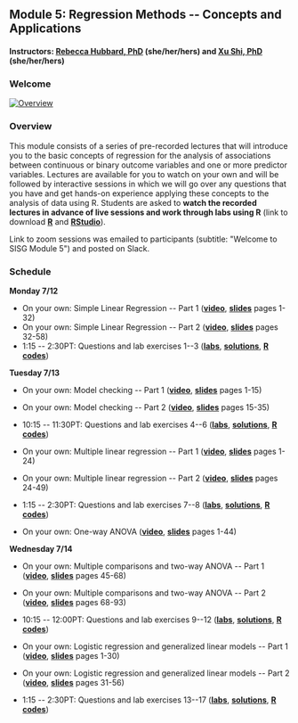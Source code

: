 ## Module 5: Regression Methods -- Concepts and Applications 
#### Instructors: [Rebecca Hubbard, PhD](https://www.med.upenn.edu/ehr-stats) (she/her/hers) and [Xu Shi, PhD](https://www.xuritashi.com) (she/her/hers)

### Welcome
[![Overview](https://i.ytimg.com/vi/TLyE1vfrfIY/mqdefault.jpg)](https://www.youtube.com/embed/TLyE1vfrfIY)

### Overview
This module consists of a series of pre-recorded lectures that will introduce you to the basic concepts of regression for the analysis of associations between continuous or binary outcome variables and one or more predictor variables. Lectures are available for you to watch on your own and will be followed by interactive sessions in which we will go over any questions that you have and get hands-on experience applying these concepts to the analysis of data using R. Students are asked to **watch the recorded lectures in advance of live sessions and work through labs using R** (link to download **[R](https://cran.r-project.org/)** and **[RStudio](https://rstudio.com/products/rstudio/download/#download)**).

Link to zoom sessions was emailed to participants (subtitle: "Welcome to SISG Module 5") and posted on Slack. 

### Schedule

**Monday 7/12**

* On your own: Simple Linear Regression -- Part 1 (**[video](https://www.youtube.com/embed/wEK9nDqf5lE)**, **[slides](/slides/1_SimpleLinearRegression.pdf)** pages 1-32)
* On your own: Simple Linear Regression -- Part 2 (**[video](https://www.youtube.com/embed/yrJLAc3JwNo)**, **[slides](/slides/1_SimpleLinearRegression.pdf)** pages 32-58)
* 1:15 -- 2:30PT: Questions and lab exercises 1--3  (**[labs](/slides/2021_SISG_5_Labs.pdf)**, **[solutions](/slides/2021_SISG_5_Labs_Solutions.pdf)**, **[R codes](/slides/2021_SISG_5_Labs_Code.R)**)

**Tuesday 7/13**

* On your own: Model checking -- Part 1 (**[video](https://www.youtube.com/embed/xFq7ie630gw)**, **[slides](/slides/2_ModelChecking.pdf)** pages 1-15)
* On your own: Model checking -- Part 2 (**[video](https://www.youtube.com/embed/y5PDdHrsoTU)**, **[slides](/slides/2_ModelChecking.pdf)** pages 15-35)
* 10:15 -- 11:30PT: Questions and lab exercises 4--6  (**[labs](/slides/2021_SISG_5_Labs.pdf)**, **[solutions](/slides/2021_SISG_5_Labs_Solutions.pdf)**, **[R codes](/slides/2021_SISG_5_Labs_Code.R)**)

* On your own: Multiple linear regression -- Part 1 (**[video](https://www.youtube.com/embed/xOyBkKhVyyI)**, **[slides](/slides/3_MultipleLinearRegression.pdf)** pages 1-24)
* On your own: Multiple linear regression -- Part 2 (**[video](https://www.youtube.com/embed/ioBIE2Kid-c)**, **[slides](/slides/3_MultipleLinearRegression.pdf)** pages 24-49)
* 1:15 -- 2:30PT: Questions and lab exercises 7--8  (**[labs](/slides/2021_SISG_5_Labs.pdf)**, **[solutions](/slides/2021_SISG_5_Labs_Solutions.pdf)**, **[R codes](/slides/2021_SISG_5_Labs_Code.R)**)

* On your own: One-way ANOVA (**[video](https://www.youtube.com/embed/rT0rjhS-Uio)**, **[slides](/slides/4_ANOVA_MultipleComparisons.pdf)** pages 1-44)

**Wednesday 7/14**

* On your own: Multiple comparisons and two-way ANOVA -- Part 1 (**[video](https://www.youtube.com/embed/vuF5xCVwYMs)**, **[slides](/slides/4_ANOVA_MultipleComparisons.pdf)** pages 45-68)
* On your own: Multiple comparisons and two-way ANOVA -- Part 2 (**[video](https://www.youtube.com/embed/d5VKevXTRmg)**, **[slides](/slides/4_ANOVA_MultipleComparisons.pdf)** pages 68-93)
* 10:15 -- 12:00PT: Questions and lab exercises 9--12  (**[labs](/slides/2021_SISG_5_Labs.pdf)**, **[solutions](/slides/2021_SISG_5_Labs_Solutions.pdf)**, **[R codes](/slides/2021_SISG_5_Labs_Code.R)**)

* On your own: Logistic regression and generalized linear models -- Part 1 (**[video](https://www.youtube.com/embed/w-8D4GhHY60)**, **[slides](/slides/5_LogisticRegression.pdf)** pages 1-30)
* On your own: Logistic regression and generalized linear models -- Part 2 (**[video](https://www.youtube.com/embed/uqCASD3TJ2c)**, **[slides](/slides/5_LogisticRegression.pdf)** pages 31-56)
* 1:15 -- 2:30PT: Questions and lab exercises 13--17  (**[labs](/slides/2021_SISG_5_Labs.pdf)**, **[solutions](/slides/2021_SISG_5_Labs_Solutions.pdf)**, **[R codes](/slides/2021_SISG_5_Labs_Code.R)**)


